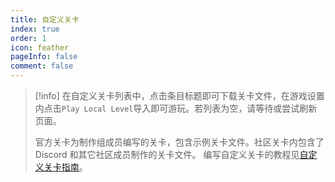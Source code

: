 ```yaml
---
title: 自定义关卡
index: true
order: 1
icon: feather
pageInfo: false
comment: false
---
```


> [!info]
> 在自定义关卡列表中，点击条目标题即可下载关卡文件，在游戏设置内点击`Play Local Level`导入即可游玩。若列表为空，请等待或尝试刷新页面。
>
> 官方关卡为制作组成员编写的关卡，包含示例关卡文件。社区关卡内包含了 Discord 和其它社区成员制作的关卡文件。
> 编写自定义关卡的教程见[自定义关卡指南](/guide/level/)。

<Catalog />
